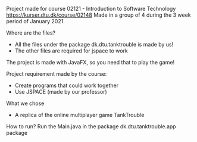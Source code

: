 Project made for course 02121 - Introduction to Software Technology https://kurser.dtu.dk/course/02148
Made in a group of 4 during the 3 week period of January 2021

Where are the files?  
- All the files under the package dk.dtu.tanktrouble is made by us!
- The other files are required for jspace to work

The project is made with JavaFX, so you need that to play the game! 

Project requirement made by the course: 
- Create programs that could work together
- Use JSPACE (made by our professor)

What we chose
- A replica of the online multiplayer game TankTrouble


How to run? 
Run the Main.java in the package dk.dtu.tanktrouble.app package
